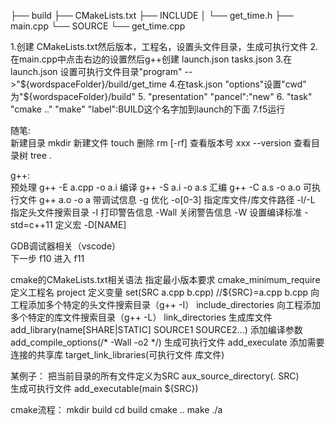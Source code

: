 ├── build
├── CMakeLists.txt
├── INCLUDE
│   └── get_time.h
├── main.cpp
└── SOURCE
    └── get_time.cpp
	
1.创建 CMakeLists.txt然后版本，工程名，设置头文件目录，生成可执行文件
2.在main.cpp中点击右边的设置然后g++创建   launch.json tasks.json
3.在launch.json 设置可执行文件目录"program" -->"${wordspaceFolder}/build/get_time
4.在task.json  "options"设置"cwd" 为"${wordspaceFolder}/build"
5.             "presentation"       "pancel":"new"
6.			   "task"   "cmake .."  "make"    "label":BUILD这个名字加到launch的下面
7.f5运行


随笔:   
 新建目录				 mkdir
 新建文件				 touch
 删除					   rm [-rf]
 查看版本号			 	xxx --version 
 查看目录树				tree .
 
 
 g++:	              
 预处理				  g++ -E a.cpp -o a.i
 编译					   g++ -S a.i   -o a.s
 汇编					   g++ -C a.s   -o a.o
 可执行文件				g++    a.o   -o a
 带调试信息				-g
 优化					   -o[0-3]
 指定库文件/库文件路径    -l/-L
 指定头文件搜索目录 	     -I
 打印警告信息				-Wall
 关闭警告信息				-W
 设置编译标准				-std=c++11
 定义宏				   -D[NAME]
 
 GDB调试器相关（vscode）  
 下一步					f10
 进入						 f11
 
 cmake的CMakeLists.txt相关语法
 指定最小版本要求								  cmake_minimum_require
 定义工程名										 project
 定义变量										  set(SRC a.cpp b.cpp)  //${SRC}=a.cpp b.cpp
 向工程添加多个特定的头文件搜索目录（g++ -I）		include_directories
 向工程添加多个特定的库文件搜索目录（g++ -L）		link_directories
 生成库文件									     add_library(name[SHARE|STATIC] SOURCE1 SOURCE2...)
 添加编译参数										add_compile_options(/* -Wall -o2  */)
 生成可执行文件								   add_execulate
 添加需要连接的共享库								 target_link_libraries(可执行文件  库文件)
 
 某例子：
 把当前目录的所有文件定义为SRC                     aux_source_directory(. SRC)             
 生成可执行文件                                    add_executable(main ${SRC})  
 
 cmake流程：   		                            mkdir build
 			                                       cd build 
			                                       cmake ..
			                                       make
		                                     	   ./a
		
